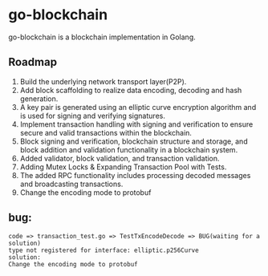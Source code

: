 # go-blockchain

go-blockchain is a blockchain implementation in Golang.

## Roadmap

1. Build the underlying network transport layer(P2P).
2. Add block scaffolding to realize data encoding, decoding and hash generation.
3. A key pair is generated using an elliptic curve encryption algorithm and is used for signing and verifying signatures.
4. Implement transaction handling with signing and verification to ensure secure and valid transactions within the blockchain.
5. Block signing and verification, blockchain structure and storage, and block addition and validation functionality in a blockchain system.
6. Added validator, block validation, and transaction validation.
7. Adding Mutex Locks & Expanding Transaction Pool with Tests.
8. The added RPC functionality includes processing decoded messages and broadcasting transactions.
9. Change the encoding mode to protobuf


## bug:
    code => transaction_test.go => TestTxEncodeDecode => BUG(waiting for a solution)
    type not registered for interface: elliptic.p256Curve 
    solution:
    Change the encoding mode to protobuf